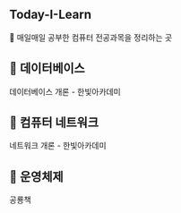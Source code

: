 ## Today-I-Learn

📖 매일매일 공부한 컴퓨터 전공과목을 정리하는 곳

## 📕 데이터베이스
데이터베이스 개론 - 한빛아카데미

## 📙 컴퓨터 네트워크
네트워크 개론 - 한빛아카데미

## 📒 운영체제
공룡책
